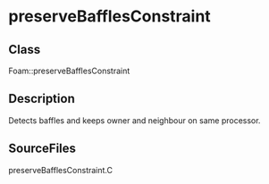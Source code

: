 # preserveBafflesConstraint 
## Class
Foam::preserveBafflesConstraint

## Description
Detects baffles and keeps owner and neighbour on same processor.

## SourceFiles
preserveBafflesConstraint.C

